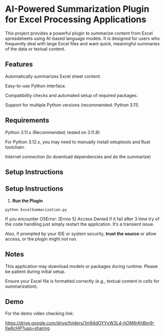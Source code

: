 # AI-Powered Summarization Plugin for Excel Processing Applications

This project provides a powerful plugin to summarize content from Excel spreadsheets using AI-based language models. It is designed for users who frequently deal with large Excel files and want quick, meaningful summaries of the data or textual content.

## Features

Automatically summarizes Excel sheet content.

Easy-to-use Python interface.

Compatibility checks and automated setup of required packages.

Support for multiple Python versions (recommended: Python 3.11).

## Requirements

Python 3.11.x (Recommended; tested on 3.11.8)

For Python 3.12.x, you may need to manually install setuptools and Rust toolchain.

Internet connection (to download dependencies and do the summarize)

## Setup Instructions


## Setup Instructions

1. **Run the Plugin**

```
python ExcelSummarization.py
```

If you encounter OSError: [Errno 5] Access Denied if it fail after 3 time try of the code handling just simply restart the application. It’s a transient issue.

Also, if prompted by your IDE or system security, **trust the source** or allow access, or the plugin might not run.

## Notes

This application may download models or packages during runtime. Please be patient during initial setup.

Ensure your Excel file is formatted correctly (e.g., textual content in cells for summarization).

## Demo

For the demo video checking link: 

https://drive.google.com/drive/folders/1m94dOYYvW3L4-hOM6rKhBnr9-Ilw6cHP?usp=sharing

